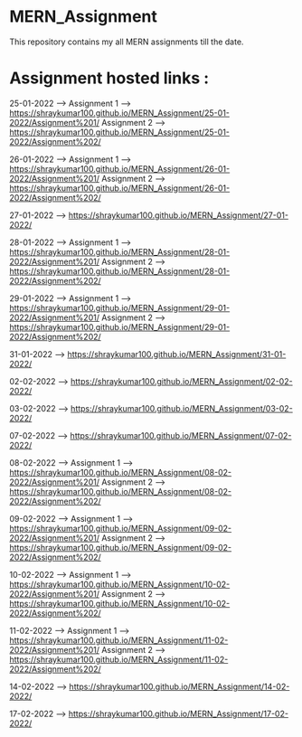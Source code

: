 # MERN_Assignment
This repository contains my all MERN assignments till the date.
# Assignment hosted links :

25-01-2022 --> Assignment 1 --> https://shraykumar100.github.io/MERN_Assignment/25-01-2022/Assignment%201/
               Assignment 2 --> https://shraykumar100.github.io/MERN_Assignment/25-01-2022/Assignment%202/

26-01-2022 --> Assignment 1 --> https://shraykumar100.github.io/MERN_Assignment/26-01-2022/Assignment%201/
               Assignment 2 --> https://shraykumar100.github.io/MERN_Assignment/26-01-2022/Assignment%202/

27-01-2022 --> https://shraykumar100.github.io/MERN_Assignment/27-01-2022/

28-01-2022 --> Assignment 1 --> https://shraykumar100.github.io/MERN_Assignment/28-01-2022/Assignment%201/
               Assignment 2 --> https://shraykumar100.github.io/MERN_Assignment/28-01-2022/Assignment%202/

29-01-2022 --> Assignment 1 --> https://shraykumar100.github.io/MERN_Assignment/29-01-2022/Assignment%201/
               Assignment 2 --> https://shraykumar100.github.io/MERN_Assignment/29-01-2022/Assignment%202/

31-01-2022 --> https://shraykumar100.github.io/MERN_Assignment/31-01-2022/

02-02-2022 --> https://shraykumar100.github.io/MERN_Assignment/02-02-2022/

03-02-2022 --> https://shraykumar100.github.io/MERN_Assignment/03-02-2022/

07-02-2022 --> https://shraykumar100.github.io/MERN_Assignment/07-02-2022/

08-02-2022 --> Assignment 1 --> https://shraykumar100.github.io/MERN_Assignment/08-02-2022/Assignment%201/
               Assignment 2 --> https://shraykumar100.github.io/MERN_Assignment/08-02-2022/Assignment%202/

09-02-2022 --> Assignment 1 --> https://shraykumar100.github.io/MERN_Assignment/09-02-2022/Assignment%201/
               Assignment 2 --> https://shraykumar100.github.io/MERN_Assignment/09-02-2022/Assignment%202/

10-02-2022 --> Assignment 1 --> https://shraykumar100.github.io/MERN_Assignment/10-02-2022/Assignment%201/
               Assignment 2 --> https://shraykumar100.github.io/MERN_Assignment/10-02-2022/Assignment%202/

11-02-2022 --> Assignment 1 --> https://shraykumar100.github.io/MERN_Assignment/11-02-2022/Assignment%201/
               Assignment 2 --> https://shraykumar100.github.io/MERN_Assignment/11-02-2022/Assignment%202/

14-02-2022 --> https://shraykumar100.github.io/MERN_Assignment/14-02-2022/

17-02-2022 --> https://shraykumar100.github.io/MERN_Assignment/17-02-2022/